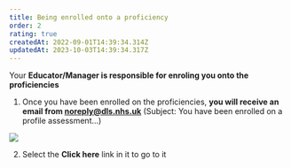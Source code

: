 ```yaml
---
title: Being enrolled onto a proficiency
order: 2
rating: true
createdAt: 2022-09-01T14:39:34.314Z
updatedAt: 2023-10-03T14:39:34.317Z
---
```

Your **Educator/Manager is responsible for enroling you onto the proficiencies**

1. Once you have been enrolled on the proficiencies, **you will receive an email from noreply@dls.nhs.uk** (Subject: You have been enrolled on a profile assessment...)

![](/img/enrolling_9_n.png)

2. Select the **Click here** link in it to go to it